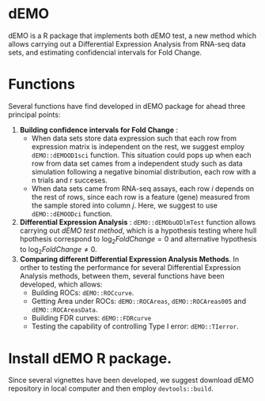 # dEMO
dEMO is a R package that implements both dEMO test, a new method which allows carrying out a Differential Expression Analysis 
from RNA-seq data sets, and estimating confidencial intervals for Fold Change.

# Functions
Several functions have find developed in dEMO package for ahead three principal points:

1. **Building confidence intervals for Fold Change** :
    * When data sets store data expression such that each row from expression matrix is independent on the rest, we suggest 
    employ `dEMO::dEMOOD1sci` function. This situation could pops up when each row from data set cames from a independent 
    study such as data simulation following a negative binomial distribution, each row with a n trials and r succeses. 
    * When data sets came from RNA-seq assays, each row *i* depends on the rest of rows, since each row is a feature (gene) 
    measured from the sample stored into column *j*. Here, we suggest to use `dEMO::dEMOODci` function.
2. **Differential Expression Analysis** : `dEMO::dEMObuODlmTest` function allows carrying out *dEMO test method*, which is
    a hypothesis testing where hull hpothesis correspond to $\log_2{Fold Change}=0$ and alternative hypothesis to 
    $\log_2{Fold Change}\ne0$.
3. **Comparing different Differential Expression Analysis Methods**. In orther to testing the performance for several Differential
    Expression Analysis methods, between them, several functions have been developed, which allows:
    * Building ROCs: `dEMO::ROCcurve`.
    * Getting Area under ROCs: `dEMO::ROCAreas`, `dEMO::ROCAreas005` and `dEMO::ROCAreasData`.
    * Building FDR curves: `dEMO::FDRcurve`
    * Testing the capability of controlling Type I error: `dEMO::TIerror`.

# Install dEMO R package.
Since several vignettes have been developed, we suggest download dEMO repository in local computer and then employ `devtools::build`.

